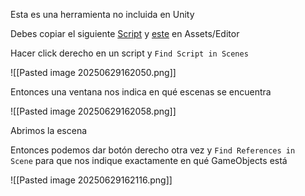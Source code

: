 Esta es una herramienta no incluida en Unity

Debes copiar el siguiente [Script](https://drive.google.com/file/d/1mnjRINLC6_hS0DCM5JJBtl0rcmWahCM4/view?usp=drive_link) y [este](https://drive.google.com/file/d/1GE-1GY3mc2mXWZDxUYpymR_NNhANjQ6X/view?usp=drive_link) en Assets/Editor

Hacer click derecho en un script y `Find Script in Scenes`

![[Pasted image 20250629162050.png]]

Entonces una ventana nos indica en qué escenas se encuentra

![[Pasted image 20250629162058.png]]

Abrimos la escena

Entonces podemos dar botón derecho otra vez y `Find References in Scene` para que nos indique exactamente en qué GameObjects está

![[Pasted image 20250629162116.png]]

